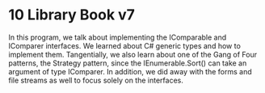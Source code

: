 # 10 Library Book v7

In this program, we talk about implementing the IComparable<T> and IComparer<T> interfaces. We learned about C# generic types and how to implement them. Tangentially, we also learn about one of the Gang of Four patterns, the Strategy pattern, since the IEnumerable<T>.Sort() can take an argument of type IComparer<T>. In addition, we did away with the forms and file streams as well to focus solely on the interfaces. 
